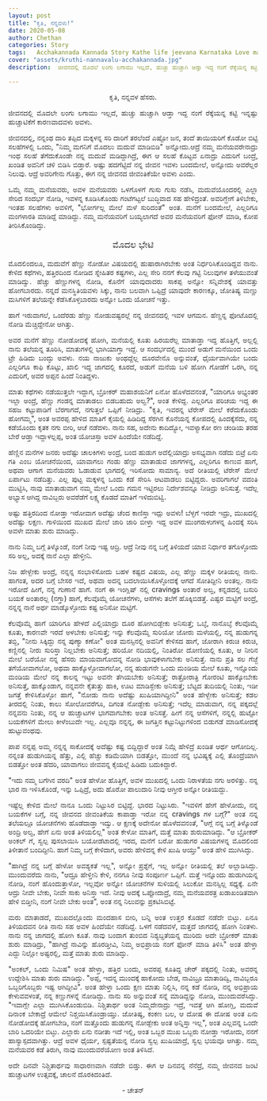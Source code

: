```yaml
---
layout: post
title: "ಕೃತಿ, ನನ್ನವಳು!"
date: 2020-05-08
author: Chethan
categories: Story
tags:	Acchakannada Kannada Story Kathe life jeevana Karnataka Love marriage maduve preethi kannadastory
cover: "assets/kruthi-nannavalu-acchakannada.jpg"
description:  ಜೀವನದಲ್ಲಿ ಮೊದಲೆ ಲಂಗು ಲಗಾಮು ಇಲ್ಲದೆ, ಹುಚ್ಚು ಹುಚ್ಚಾಗಿ ಆಡ್ತಾ ಇದ್ದ ನಂಗೆ ರೆಕ್ಕೆಯನ್ನ ಕಟ್ಟಿ ಇನ್ನಷ್ಟು ಹುಚ್ಚಾಟಿಕೆಗೆ ಕಾರಣವಾದವಳು ಅವಳು.

---
```


<p align ="center"> ಕೃತಿ, ನನ್ನವಳ ಹೆಸರು. </p>
 
<p align ="justify"> ಜೀವನದಲ್ಲಿ ಮೊದಲೇ ಲಂಗು ಲಗಾಮು ಇಲ್ಲದೆ, ಹುಚ್ಚು ಹುಚ್ಚಾಗಿ ಆಡ್ತಾ ಇದ್ದ ನಂಗೆ ರೆಕ್ಕೆಯನ್ನ ಕಟ್ಟಿ ಇನ್ನಷ್ಟು ಹುಚ್ಚಾಟಿಕೆಗೆ ಕಾರಣವಾದವಳು ಅವಳು.  </p> <!--more-->

<p align ="justify"> ಜೀವನದಲ್ಲಿ, ನನ್ನಂಥ ದಾರಿ ತಪ್ಪಿದ ಮಕ್ಕಳನ್ನ ಸರಿ ದಾರಿಗೆ ತರಲೆಂದೆ ಎಷ್ಟೋ ಜನ, ತಂದೆ ತಾಯಿಯರಿಗೆ ಕೊಡೋ ಬಿಟ್ಟಿ ಸಲಹೆಗಳಲ್ಲಿ ಒಂದು, "ನಿಮ್ಮ ಮಗನಿಗೆ ಮೊದಲು ಮದುವೆ ಮಾಡಿಬಿಡಿ" ಅನ್ನೋದು.ಆದ್ರೆ ನಮ್ಮ ಮನೆಯವರೇನಾದ್ರು ಇಂಥ ಸಲಹೆ ತೆಗೆದುಕೊಂಡೇ ನನ್ನ ಮದುವೆ ಮಡಿದ್ದಾಗಿದ್ರೆ, ಈಗ ಆ ಸಲಹೆ ಕೊಟ್ಟವ ಏನಾದ್ರು ಎದುರಿಗೆ ಬಂದ್ರೆ, ಖಂಡಿತ ಅವನಿಗೆ ಚಳಿ ಬಿಡಿಸಿ ಬಿಡ್ತಾರೆ. ಅಷ್ಟು ಹದಗೆಟ್ಟಿದೆ ನನ್ನ ಜೀವನ ಇವಳು ಬಂದಮೇಲೆ, ಅನ್ನೋದು ಅವರೆಲ್ಲರ ನಿಲುವು. ಆದ್ರೆ ಅವರಿಗೇನು ಗೊತ್ತು, ಈಗ ನನ್ನ ಜೀವನದ ಜೀವಂತಿಕೆಯೇ ಅವಳು ಎಂದು. </p>

<p align ="justify"> ಒಮ್ಮೆ ನಮ್ಮ ಮನೆಯವರು, ಅವಳ ಮನೆಯವರು ಒಳಗೊಳಗೆ ಗುಸು ಗುಸು ನಡೆಸಿ, ಮದುವೆಯೊಂದರಲ್ಲಿ ಎಲ್ಲಾ ಸೇರಿದ ಸಂದರ್ಭ ನೋಡಿ, ಇವಳನ್ನ ಕೂಡಿಸಿಕೊಂಡು ಗಂಟೆಗಟ್ಟಲೆ ಬುದ್ಧಿವಾದ ಸಹ ಹೇಳಿದ್ರಂತೆ. ಅವರಿಗ್ಹೇಗೆ ತಿಳಿಬೇಕು, ಇಂತಹ ಸಲಹೆಗಳು ಅವಳಿಗೆ, "ಭೋರ್ಗಲ್ಲ ಮೇಲೆ ಮಳೆ ಸುರಿದಂತೆ" ಅಂತ. ಮನೆಗೆ ಬಂದಮೇಲೆ, ಎಲ್ಲರಿಗೂ ಮಂಗಳಾರತಿ ಮಾಡಿದ್ದೆ ಮಾಡಿದ್ದು. ನಮ್ಮ ಮನೆಯವರಿಗೆ ಬಯ್ಯಲಾಗದೆ ಅವರ ಮನೆಯವರಿಗೆ ಫೋನ್ ಮಾಡಿ, ಕೋಪ ತೀರಿಸಿಕೊಂಡಿದ್ಳು. </p>

<p align ="center" style="font-size:130%;" > ಮೊದಲ ಭೇಟಿ </p>

<p align ="justify"> ಮೊದಲಿಂದಲೂ, ಮದುವೆಗೆ ಹೆಣ್ಣು ನೋಡೋ ವಿಷಯದಲ್ಲಿ ಹುಷಾರಾಗಿರಬೇಕು ಅಂತ ನಿರ್ಧರಿಸಿಕೊಂಡಿದ್ದವ ನಾನು. ಕೇಳಿದ ಕಥೆಗಳು, ಹತ್ತಿರದಿಂದ ನೋಡಿದ ಸ್ನೇಹಿತರ ಕಷ್ಟಗಳು, ಎಲ್ಲ ಸೇರಿ ನನಗೆ ಕೆಲವು ಗಟ್ಟಿ ನಿಲುವುಗಳ ತಳೆಯುವಂತೆ ಮಾಡಿದ್ವು. ಹೆಚ್ಚು ಹೆಣ್ಣುಗಳನ್ನ ನೋಡಿ, ಕೊನೆಗೆ ಯಾವುದಾದರು ಸಾಕಪ್ಪ ಅನ್ನೋ ಸನ್ನಿವೇಶಕ್ಕೆ ಯಾವತ್ತು ಹೋಗಬಾರದು. ನನ್ನದೆ ಮನಸ್ಥಿತಿಯವಳು ಸಿಕ್ಕು, ನಾನು ಬಲವಾಗಿ ಒಪ್ಪಿದ್ರೆ ಯಾವುದೇ ಕಾರಣಕ್ಕೂ, ಜೋತಿಷ್ಯ ಮಣ್ಣು ಮಸಿಗಳಿಗೆ ತಲೆಯನ್ನೇ ಕೆಡೆಸಿಕೊಳ್ಳಬಾರದು ಅನ್ನೋ ಒಂದು ಯೋಚನೆ ಇತ್ತು. </p>

<p align ="justify"> ಹಾಗೆ ಇರುವಾಗಲೆ, ಒಂದೆರಡು ಹೆಣ್ಣು ನೋಡುವಷ್ಟರಲ್ಲೆ ನನ್ನ ಜೀವನದಲ್ಲಿ ಇವಳ ಆಗಮನ. ಹೆಣ್ಣನ್ನ ಫೋಟೊದಲ್ಲಿ ನೋಡಿ‌ ಮೆಚ್ಚಿದ್ದೇನೋ ಆಗಿತ್ತು.‌

<p align ="justify"> ಅವರ ಮನೆಗೆ ಹೆಣ್ಣು ನೋಡೋದಕ್ಕೆ ಹೋಗಿ, ಮನೆಯಲ್ಲಿ ಕೂತು ಹಿರಯರೆಲ್ಲ ಮಾತಾಡ್ತಾ ಇದ್ದ‌ ಹೊತ್ತಿಗೆ, ಅಲ್ಲಲ್ಲಿ ನಾನು ತಲೆಯನ್ನ ತೂರಿಸಿ, ಮಾತುಗಳಲ್ಲಿ ಭಾಗಿಯಾಗ್ತಾ ಇದ್ದೆ. ಆ ಸಂದರ್ಭದಲ್ಲಿ ಮುಂದೆ ಅಡುಗೆ ಮನೆಯಿಂದ ಒಂದು ಟ್ರೇ ಹಿಡಿದು ಬಂದ್ಳು ಅವಳು. ನಯ ನಾಜುಕು ಅಂಥದ್ದೆಲ್ಲ ದೂರವೇನೊ ಅನ್ನುವಂತೆ, ಧೈರ್ಯವಾಗಿಯೇ ಬಂದು ಎಲ್ಲರಿಗೂ ಕಾಫಿ ಕೊಟ್ಟು, ಖಾಲಿ ಇದ್ದ ಜಾಗದಲ್ಲಿ ಕೂರದೆ, ಅಡುಗೆ ಮನೆಯ ಬಳಿ ಹೋಗಿ ಗೋಡೆಗೆ ಒರಗಿ, ನನ್ನ ಎದುರಿಗೆ, ಅವರ ಅಪ್ಪನ ಹಿಂದೆ ನಿಂತಿದ್ದಳು‌.  </p>

<p align ="justify"> ಮಾತು ಕಥೆಗಳು ನಡೆಯುತ್ತಲೇ ಇದ್ದಾಗ, ಬ್ರೋಕರ್ ಮಹಾಶಯನಿಗೆ ಏನೋ ಹೊಳೆದವನಂತೆ, "ಯಾರಿಗೂ ಅಭ್ಯಂತರ ಇಲ್ಲಾ ಅಂದ್ರೆ, ಹೆಣ್ಣು ಗಂಡನ್ನ ಮಾತಾಡಲು ಬಿಡಬಹುದು ಅಲ್ವ?", ಅಂತ ಕೇಳಿದ್ದ. ಎಲ್ಲರಿಗೂ ಪರಿಚಯ ಇದ್ದ ಈ ಸಹಜ ಕಟ್ಟುಪಾಡಿಗೆ ಬೆರಗಾಗದೆ, ನಗುತ್ತಲೆ ಒಪ್ಪಿಗೆ ನೀಡಿದ್ರು. "ಕೃತಿ, ಇವರನ್ನ ಟೆರೇಸ್ ಮೇಲೆ ಕರೆದುಕೊಂಡು ಹೋಗಮ್ಮ", ಅಂತ ಅವರಪ್ಪ ಹೇಳಿದ ಮಾತಿಗೆ ಕೈಯಲ್ಲಿ ಹಿಡಿದಿದ್ದ ಸೆರಗಿನ ಕೊನೆಯನ್ನ ಕೋಪದಲ್ಲಿ ಹಿಂದಕ್ಕೆಸೆದು, ನನ್ನ ಕಡೆಯೊಂದು ಕೃತಕ ನಗು ಬೀರಿ, ಆಚೆ ನಡೆದಳು. ನಾನು ಸಹ, ಅದೇನು ಕಾದಿದ್ಯೋ, ಇವಳ್ಯಾಕೋ ರಣ ಚಂಡಿಯ ತರಹ ಬೇರೆ ಆಡ್ತಾ ಇದ್ದಾಳಲ್ಲಪ್ಪ, ಅಂತ ಯೋಚಿಸ್ತಾ ಅವಳ‌ ಹಿಂದೆಯೇ ನಡೆದಿದ್ದೆ.  </p>

<p align ="justify"> ಹೆಣ್ಣಿನ ಮನೆಗಳ ಜನರು ಅದೆಷ್ಟು ಚಾಲಕಿಗಳು ಅಂದ್ರೆ, ಬಂದ ಹುಡುಗ ಅದೆಲ್ಲಿಯಾದ್ರು ಅಸಭ್ಯವಾಗಿ ನಡೆದು ಬಿಟ್ರೆ ಏನು ಗತಿ ಎಂಬ ಯೋಚನೆಯಿಂದ, ಯಾವಾಗಲು ಗಂಡು ಹೆಣ್ಣು ಮಾತಾಡುವ ಜಾಗಗಳನ್ನ, ಎಲ್ಲರಿಗೂ ಕಾಣುವ ಹಾಗೆ, ಅಥವಾ ಆಗಾಗ ಮನೆಯವರು ಓಡಾಡುವ ಭಾಗದಲ್ಲಿ ಇರಿಸೋದು ಸಾಮಾನ್ಯ. ಅದೆ ರೀತಿಯಲ್ಲಿ ಟೆರೇಸ್ ಮೇಲೆ ಏರ್ಪಾಟು ನಡೆದಿತ್ತು. ಎಲ್ಲ ಪುಟ್ಟ ಮಕ್ಕಳನ್ನ ಒಂದು ಕಡೆ ಸೇರಿಸಿ ಆಟವಾಡಲು ಬಿಟ್ಟಿದ್ದರು. ಅವರಿಗಾಗಲೆ ವದಂತಿ‌ ಮುಟ್ಟಿಸಿ, ನಾವು ಮಾತಾಡುವಾಗ ನಮ್ಮ ಮೇಲೆ ಒಂದು ಗಮನ ಇಟ್ಟಿರಲು ನಿರ್ದೇಶವನ್ನೂ ನೀಡಿದ್ರು ಅನಿಸುತ್ತೆ. ಇದೆಲ್ಲ ಅಭ್ಯಾಸ ಆಗಿದ್ದ ನಾವಿಬ್ಬರು ಅವರೆಡೆಗೆ‌ ಲಕ್ಷ್ಯ ಕೊಡದೆ ಮಾತಿಗೆ ಇಳಿದುಬಿಟ್ವಿ. </p>

<p align ="justify"> ಅಷ್ಟು ಹತ್ತಿರದಿಂದ ನೋಡ್ತಾ ಇರೋವಾಗ ಅದೆಷ್ಟು ಚೆಂದ ಕಾಣಿಸ್ತಾ ಇದ್ಲು ಅವಳು‌! ಬೆಳ್ಳಗೆ ಇರದೇ ಇದ್ರು, ಮುಖದಲ್ಲಿ ಅದೆಷ್ಟು ಲಕ್ಷಣ. ಗಾಳಿಯಿಂದ ಮುಖದ ಮೇಲೆ ಜಾರಿ ಜಾರಿ ಬೀಳ್ತಾ ಇದ್ದ ಅವಳ ಮುಂಗರುಳುಗಳನ್ನ ಹಿಂದಕ್ಕೆ ಸರಿಸಿ ಅವಳೇ ಮಾತು ಶುರು ಮಾಡಿದ್ಳು. </p>

<p align ="justify"> ನಾನು ನಿಮ್ಮ ಬಗ್ಗೆ ತಿಳ್ಕೊಂಡೆ, ನಂಗೆ ನೀವು ಇಷ್ಟ ಆದ್ರಿ. ಆದ್ರೆ ನೀವು ನನ್ನ ಬಗ್ಗೆ ತಿಳಿಯದೆ ಯಾವ ನಿರ್ಧಾರ ತಗೊಳ್ಳೋದು ಸರಿ ಅಲ್ಲ, ಅದಕ್ಕೆ ನಾನೆ ಎಲ್ಲಾ ಹೇಳ್ತೀನಿ. </p>

<p align ="justify"> ನಿಜ ಹೇಳ್ಬೇಕು ಅಂದ್ರೆ, ನನ್ನನ್ನ ಸಂಭಾಳಿಸೋದು ಬಹಳ ಕಷ್ಟದ ವಿಷಯ, ಎಲ್ಲ  ಹೆಣ್ಣು ಮಕ್ಕಳ ರೀತಿಯಲ್ಲ ನಾನು. ಹಾಗಂತ, ಅದರ ಬಗ್ಗೆ ಬೇಸರ ಇದೆ, ಅಥವಾ ಅದನ್ನ ಬದಲಾಯಿಸಿಕೊಳ್ಳೋದಕ್ಕೆ ಆಗದೆ ಸೋತಿದ್ದೀನಿ ಅಂತಲ್ಲ. ನಾನು ಇರೋದೆ ಹೀಗೆ, ನನ್ನ ಗುಣಾನೆ ಹಾಗೆ. ನಂಗೆ ಈ ಇಂಗ್ಲಿಷ್ ನಲ್ಲಿ cravings ಅಂತಾರೆ ಅಲ್ವ, ಕನ್ನಡದಲ್ಲಿ ಬಸುರಿ ಬಯಕೆ ಅಂತಾರಲ್ಲ (ನಗ್ತಾ) ಹಾಗೆ, ಕೆಲವೊಮ್ಮೆ ಯೋಚನೆಗಳು, ಆಸೆಗಳು ತಲೆಗೆ ಹೊಕ್ಕಿಬಿಡತ್ತೆ. ಎಷ್ಟರ ಮಟ್ಟಿಗೆ ಅಂದ್ರೆ, ನನ್ನನ್ನ ನಾನೆ ಅರ್ಥ ಮಾಡ್ಕೊಳ್ಳೋದು ಕಷ್ಟ ಅನಿಸೋ ಮಟ್ಟಿಗೆ.  </p>

<p align ="justify"> ಕೆಲವೊಮ್ಮೆ ಹಾಗೆ ಯಾರಿಗೂ ಹೇಳದೆ ಎಲ್ಲಿಯಾದ್ರು ದೂರ ಹೋಗಿಬಿಡ್ಬೇಕು ಅನಿಸುತ್ತೆ; ಒಬ್ಳೆ, ನಾನೊಬ್ಳೆ ಕೆಲವೊಮ್ಮೆ ಕೂತು, ಕಾರಣವೇ ಇರದೆ ಅಳಬೇಕು ಅನಿಸುತ್ತೆ; ಇನ್ನು ಕೆಲವೊಮ್ಮೆ ಸುರಿಯೋ ಜೋರು ಮಳೆಯಲ್ಲಿ, ನನ್ನ ಹುಡುಗನ್ನ ತಬ್ಬಿ, "ನೀನು ಸಿಕ್ಕಿದ್ದು ನನ್ನ ಪುಣ್ಯಾ ಕಣೋ‌" ಅಂತ ಮನಸ್ಸಿನಲ್ಲಿ ಅವನಿಗೆ ಕೇಳಿಸದ ಹಾಗೆ, ಜೋರಾಗಿ ಕಿರುಚಿ ಕಿರುಚಿ, ಕಣ್ಣಿನಲ್ಲಿ ನೀರು ಸುರಿಸ್ತಾ ನಿಲ್ಲಬೇಕು ಅನಿಸುತ್ತೆ; ಹರಿಯೋ ನದಿಯಲ್ಲಿ, ನಿಂತಿರೋ ದೋಣಿಯಲ್ಲಿ ಕೂತು, ಆ ನೀರಿನ ಮೇಲೆ ಬರೆಯೋ ನನ್ನ ಹೆಸರು ಮಾಯವಾಗೋದನ್ನ ನೋಡಿ ಭಾವುಕಳಾಗಬೇಕು ಅನಿಸುತ್ತೆ. ನಾನು ಪ್ರತಿ ಸಲ ಗೆಜ್ಜೆ ತಗೆಯೋವಾಗಲೋ, ಅಥವಾ ಹಾಕ್ಕೊಳ್ಳೋವಾಗಲೋ, ನನ್ನ ಹುಡುಗನೇ ಒಂದು ಮಂಡಿಯ ಮೇಲೆ ಕೂತು, ಇನ್ನೊಂದು ಮಂಡಿಯ ಮೇಲೆ ನನ್ನ ಕಾಲನ್ನ ಇಟ್ಟು ಅವನೇ ತೆಗಿಯಬೇಕು ಅನಿಸುತ್ತೆ; ರಾತ್ರೋರಾತ್ರಿ ಗೋರಂಟಿ ಹಾಕ್ಕೋಬೇಕು ಅನಿಸುತ್ತೆ, ಹಾಕ್ಕೊಂಡಾಗ, ನನ್ನವನೇ ಕೈತುತ್ತು ಹಾಕಿ, ಊಟ ಮಾಡಿಸ್ಬೇಕು ಅನಿಸುತ್ತೆ; ಬೆಟ್ಟದ ತುದಿಯಲ್ಲಿ ನಿಂತು, ಇಡೀ ಜಗತ್ತೆ ಕೇಳಿಸಿಕೊಳ್ಳೋ ಹಾಗೆ, "ನೋಡು ನಾನು ಅದೆಷ್ಟು ಖುಷಿಯಾಗಿದ್ದೀನಿ" ಅಂತ ಹೇಳ್ಬೇಕು ಅನಿಸುತ್ತೆ; ಕಡಲ ತೀರದಲ್ಲಿ ನಿಂತು, ಕಾಲು ಸೋಲೋವರೆಗೂ, ದಿಗಂತ ನೋಡ್ಬೇಕು ಅನಿಸುತ್ತೆ; ಇದೆಲ್ಲ ಮಾಡುವಾಗ, ನನ್ನ ಪಕ್ಕದಲ್ಲೆ ನನ್ನವನು ನಿಂತು, ನನ್ನ ಆ ಹುಚ್ಚಾಟಗಳ ಭಾಗವಾಗಬೇಕು ಅಂತ ಅನಿಸತ್ತೆ. ಹೀಗೆ ನನ್ನ ಆಸೆಗಳಿಗೆ, ನನ್ನಲ್ಲಿ ಹುಟ್ಟೋ ಬಯಕೆಗಳಿಗೆ ಮೇಲು ಕೀಳೆಂಬುದೇ ಇಲ್ಲ. ಎಲ್ಲವೂ ನನ್ನನ್ನ, ಈ ಜಗತ್ತಿನ ಕಟ್ಟುನಿಟ್ಟುಗಳಿಂದ ಬಿಡುಗಡೆ ಮಾಡಿಸೋದಕ್ಕೆ ಹುಟ್ಟುವಂಥವು. </p>

<p align ="justify"> ಪಾಪ ನನ್ನಪ್ಪ ಅಮ್ಮ ನನ್ನನ್ನ ಸಾಕೋದಕ್ಕೆ ಅದೆಷ್ಟು ಕಷ್ಟ ಬಿದ್ದಿದ್ದಾರೆ ಅಂತ ನಿಮ್ಗೆ ಹೇಳಿದ್ರೆ ಖಂಡಿತ ಆರ್ಥ ಆಗೋದಿಲ್ಲ. ನನ್ನಂತ ಹುಡುಗಿಯನ್ನ ಹೆತ್ತು, ಎಲ್ಲಿ ಹೆಚ್ಚು ಕಡಿಮೆಯಾಗಿ ಬಿಡತ್ತೋ, ಮುಂದೆ ನನ್ನ ಭವಿಷ್ಯಕ್ಕೆ ಎಲ್ಲಿ ತೊಂದ್ರೆಯಾಗಿ ಬಿಡತ್ತೋ ಅಂತ ಹೆದರಿ, ಯಾವಾಗಲು ಜೀವವನ್ನ ಕೈಯಲ್ಲೆ ಹಿಡಿದು ಬದುಕಿದ್ದಾರೆ‌. </p>

<p align ="justify"> "ಇದು ನಮ್ಮ ಬಗೆಗಿನ ವರದಿ" ಅಂತ ಹೇಳೋ ಹೊತ್ತಿಗೆ, ಅವಳ ಮುಖದಲ್ಲಿ ಒಂದು ನಿರಾಳತೆಯ ನಗು ಅರಳಿತ್ತು. ನನ್ನ ಭಾರ ನಾ ಇಳಿಸಿಕೊಂಡೆ, ಇನ್ನು ಒಪ್ಪಿದ್ರೆ, ಅದು ಹೊರೋ ಪಾಲುದಾರಿ ನೀವು ಆಗ್ತೀರ ಅನ್ನೋ ರೀತಿಯದ್ದು. </p>

<p align ="justify"> ಇಷ್ಟೆಲ್ಲ ಕೇಳಿದ ಮೇಲೆ ನಾನೂ ಒಂದು ನಿಟ್ಟುಸಿರ ಬಿಟ್ಟಿದ್ದೆ. ಭಾರದ ನಿಟ್ಟುಸಿರು. "ಇವಳಿಗೆ ಹೇಗೆ ಹೇಳೋದು, ನನ್ನ ಬಯಕೆಗಳ ಬಗ್ಗೆ, ನನ್ನ ಜೀವನದ ಜೀವಂತಿಕೆಯ ಕಾಪಾಡ್ತಾ ಇರೋ ನನ್ನ cravings ಗಳ ಬಗ್ಗೆ?" ಅಂತ ನನ್ನ ತಲೆಯಲ್ಲೂ ಯೋಚನೆಗಳು ಹೊಡೆದಾಡ್ತಾ ಇದ್ವು. ಆ ಕ್ಷಣಕ್ಕೆ ಅದೇನೋ ಹೊಳೆದವನಂತೆ, "ಆಗ್ಲೆ ನನ್ನ ಬಗ್ಗೆ ತಿಳ್ಕೊಂಡೆ ಅಂದ್ರಿ ಅಲ್ವ, ಹೇಗೆ ಏನು ಅಂತ ತಿಳಿಯಲಿಲ್ಲ" ಅಂತ ಕೇಳೋ ಮಾತಿಗೆ, ಮತ್ತೆ ಮಾತು ಶುರುಮಾಡಿದ್ಳು. "ಆ ಬ್ರೋಕರ್ ಅಂಕಲ್ ಗೆ, ಸ್ವಲ್ಪ ಪುಸಲಾಯಿಸಿ ಬಯೋಡೆಟಾದಲ್ಲಿ ಇರದ, ಮನೆಗೆ ಬರೋ ಹುಡುಗರ ವಿಷಯಗಳನ್ನ ಮೊದಲಿಂದ ತಿಳೀತಾನೆ ಬಂದಿದ್ದೀನಿ. ಹಾಗೆ ನಿಮ್ಮ ಬಗ್ಗೆ ಕೇಳಿದಾಗ, ಅವರು ಹೇಳಿದನ್ನ ಕೇಳಿ ಖುಷಿ ಆಯ್ತು" ಅಂತ ಹೇಳಿ ಮುಗಿಸಿದ್ಳು. </p>

<p align ="justify"> "ಹಾಗಿದ್ರೆ ನನ್ನ ಬಗ್ಗೆ ಹೇಳೋ ಅವಶ್ಯಕತೆ ಇಲ್ಲ", ಅನ್ನೋ ಪ್ರಶ್ನೆಗೆ, ಇಲ್ಲ ಅನ್ನೋ ರೀತಿಯಲ್ಲಿ ತಲೆ ಅಲ್ಲಾಡಿಸಿದ್ಳು. ಮುಂದುವರೆದು ನಾನು, "ಆದ್ರೂ ಹೇಳ್ತೀನಿ ಕೇಳಿ, ನನಗೂ ನೀವು ಸಂಪೂರ್ಣ ಒಪ್ಪಿಗೆ. ಮತ್ತೆ ಇನ್ನೊಂದು ಹುಡುಗಿಯನ್ನ ನೋಡಿ, ನಂಗೆ ಹೊಂದುತ್ತಾಳೋ, ಇಲ್ಲವೋ ಅನ್ನೋ ಯೋಚನೆಗಳ ಸುಳಿಯಲ್ಲಿ ಸಿಲುಕೋ ಮನಸ್ಸಿಲ್ಲ ಸಧ್ಯಕ್ಕೆ. ಏನೇ ಆದ್ರು ನೀವೇ ಬೇಕು, ನೀವೇ  ಸಾಕು ಅನಿಸ್ತಾ ಇದೆ. ನೀವು ಅದಕ್ಕೆ ಒಪ್ಪೋದಾದ್ರೆ, ನಮ್ಮ ಮನೆಯವರತ್ರ ಖಡಾಖಂಡಿತವಾಗಿ ಹೇಳಿ ಬಿಡ್ತೀನಿ, ನಂಗೆ ನೀವೇ  ಬೇಕು ಅಂತ", ಅಂತ ನನ್ನ ನಿಲುವನ್ನು ಪ್ರಕಟಿಸಿಬಿಟ್ಟೆ.  </p>

<p align ="justify"> ಮರು ಮಾತಾಡದೆ, ಮುಖದಲ್ಲೊಂದು ಮಂದಹಾಸ ಬೀರಿ, ಬನ್ನಿ ಅಂತ ಉತ್ತರ ಕೊಡದೆ ನಡೆದೇ ಬಿಟ್ಳು. ಏನೂ ತಿಳಿಯದವನ ರೀತಿ ನಾನು ಸಹ ಅವಳ ಹಿಂದೆಯೇ ನಡೆದಿದ್ದೆ. ಒಳಗೆ ನಡೆದವಳೆ, ಮತ್ತದೆ ಜಾಗದಲ್ಲಿ ಹೋಗಿ ನಿಂತಳು. ನಾನು ನನ್ನ ಜಾಗದಲ್ಲಿ ಹೋಗಿ ಕೂತೆ. ನಾವು ಬಂದಾಗ ತುಂಬಿದ ನಿಶ್ಯಬ್ದತೆಯನ್ನ ಮುರಿದು ಅದೇ ಬ್ರೋಕರ್ ಮಾತು ಶುರು ಮಾಡಿದ್ರು, "ಹಾಗಿದ್ರೆ ನಾವಿನ್ನು‌ ಹೊರಡ್ತೀವಿ, ನಿಮ್ಮ ಅಭಿಪ್ರಾಯ ನಂಗೆ ಫೋನ್ ಮಾಡಿ ತಿಳಿಸಿ" ಅಂತ ಹೇಳ್ತಾ ಎದ್ದು ನಿಲ್ಲೋ ಅಷ್ಟರಲ್ಲಿ, ಮತ್ತೆ ಮಾತು ಶುರು ಮಾಡಿದ್ಳು. </p>

<p align ="justify"> "ಅಂಕಲ್, ಒಂದು ನಿಮಿಷ" ಅಂತ ಹೇಳ್ತಾ, ಹತ್ತಿರ ಬಂದು, ಅವರಪ್ಪ ಕೂತಿದ್ದ ಚೇರ್ ಪಕ್ಕದಲ್ಲಿ ನಿಂತು, ಅವರನ್ನ ಉದ್ದೇಶಿಸಿ ಮಾತು ಶುರು ಮಾಡಿದ್ಳು. "ಅಪ್ಪ, ಇದನ್ನ ಮುಂದಕ್ಕೆ ಹಾಕೋದು ಬೇಡ, ನಾವಿಬ್ರೂ ಮಾತಾಡಿದ್ವಿ, ನಾವಿಬ್ಬರೂ ಒಬ್ಬರಿಗೊಬ್ಬರು ಇಷ್ಟ ಆಗಿದ್ದೀವಿ". ಅಂತ ಹೇಳ್ತಾ ಒಂದು ಕ್ಷಣ ಮಾತು ನಿಲ್ಲಿಸಿ, ನನ್ನ ಕಡೆ ನೋಡಿ, ನನ್ನ ಅಭಿಪ್ರಾಯ ಕೇಳುವವಳಂತೆ, ನನ್ನ ಕಣ್ಣುಗಳನ್ನೆ ನೋಡಿದ್ಳು. ನಾನು ಸರಿ ಅನ್ನುವಂತೆ ಸನ್ನೆ ಮಾಡಿದ್ದನ್ನು ನೋಡಿ, ಮುಂದುವರೆಸಿದ್ಳು. "ಇವಾಗ್ಲೇ ಎಲ್ಲಾ ಮುಗಿಸಿಕೊಂಡುಬಿಡಿ. ನಿಶ್ಚಿತಾರ್ಥ ಅಂತ ನಿಮ್ಮದೇನಾದ್ರು ಇದ್ರೆ, ಇವತ್ತೆ ಆಗಿ ಹೋಗ್ಲಿ, ಮದುವೆ ದಿನಾಂಕ ಬೇಕಾದ್ರೆ ಆಮೇಲೆ ನಿಶ್ಚಯಿಸಿಕೊಂಡ್ರಾಯ್ತು. ಜೋತಿಷ್ಯ, ಕಂಕಣ ಬಲ, ಆ ದೋಷ ಈ ದೋಷ ಅಂತ ಏನು ನೋಡೋದಕ್ಕೆ ಹೋಗಬೇಡಿ, ನಂಗೆ ಮತ್ತೊಂದು‌ ಹುಡುಗನ್ನ ನೋಡ್ಬೇಕು ಅಂತ ಅನ್ನಿಸ್ತಾ ಇಲ್ಲ", ಅಂತ ಎಲ್ಲವನ್ನ‌ ಒಂದೇ ಬಾರಿ ಒದರಿಯೇ ಬಿಟ್ಳು. ಎಲ್ಲಾರು ಏನು ನಡೀತಾ ಇದೆ ಇಲ್ಲಿ, ಅಂತ ಒಬ್ಬರ ಮುಖ ಒಬ್ಬರು ನೋಡ್ತಾ ಇರೋದು, ನನಗೆ ಹಾಸ್ಯಾಸ್ಪದವಾಗಿತ್ತು. ಆದ್ರೆ ಅವಳ ಧೈರ್ಯ, ಸ್ಪಷ್ಟತೆಯನ್ನ ನೋಡಿ ಸ್ವಲ್ಪ ಖುಷಿಯಾದ್ರೆ, ಸ್ವಲ್ಪ ಭಯವೂ ಆಗಿತ್ತು. ನಮ್ಮ ಮನೆಯವರ ಕಡೆ ತಿರುಗಿ, ನಾವು ಮುಂದುವರೆಯೋಣ ಅಂತ ತಿಳಿಸಿದೆ.  </p>
 

<p align ="justify"> ಅದೇ ದಿನವೇ ನಿಶ್ಚಿತಾರ್ಥವು ಸಾಧಾರಣವಾಗಿ ನಡೆದೇ ಬಿಡ್ತು. ಈಗ ಆ ದಿನವನ್ನ ನೆನೆದ್ರೆ, ನಮ್ಮ ಜೀವನದ ಜಂಟಿ ಹುಚ್ಚಾಟಗಳ ಉತ್ಸವಕ್ಕೆ, ಚಾಲನೆ ದೊರಕಿದಂತಿದೆ. </p>

<p align ="center"> - ಚೇತನ್</p>
